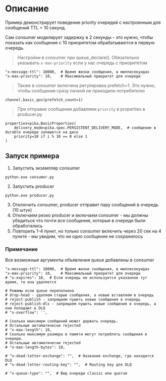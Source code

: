 # Описание
Пример демонстрирует поведение priority очередей с настроенным для сообщений TTL = 10 секунд.

Сам consumer моделирует задержку в 2 секунды - это нужно, 
чтобы показать как сообщения с 10 приоритетом обрабатываются в первую очередь.

> Настройки в consumer при queue_declare(). 
> Обязательно указывать `x-max-priority` если у нас очередь с приоритетом
```
"x-message-ttl": 10000,  # Время жизни сообщения, в миллисекундах
"x-max-priority": 10,    # Максимальный приоритет для очереди
```
> Также в consumer включена регулировка prefetch=1. 
> Это нужно, чтобы сообщения сразу пачкой не приходили потребителю
```
channel.basic_qos(prefetch_count=1)
``` 

> При отправке сообщения добавляем `priority` в properties в producer.py
```
properties=pika.BasicProperties(
    delivery_mode=pika.spec.PERSISTENT_DELIVERY_MODE,  # сообщение в durable очереди запишется на диск
    priority=10 if i % 10 == 0 else 1
)
```

## Запуск примера
1. Запустить экземпляр consumer 
```shell
python.exe consumer.py
```
2. Запустить producer
```shell
python.exe producer.py
```
3. Отключить consumer, producer отправит пару сообщений в очередь (10 штук)
4. Отключаем резко producer и включаем consumer -
мы должны убедиться что почти все сообщения, которые в очереди были обработались
5. Повторить 1-4 пункт, но только consumer включить через 20 сек на 4 пункте - 
мы увидим, что ни одно сообщение не сохранилось

### Примечание 
Все возможные аргументы объявления queue добавлены в consumer
```
"x-message-ttl": 10000,  # Время жизни сообщения, в миллисекундах
"x-max-priority": 10,    # Максимальный приоритет для очереди
# "x-expires": 10,  # Если очередь не используется указанное тут время, то она удаляется

# Режимы если queue переполнена
# drop-head - удаляем старые сообщения, а новые вставляем в очередь
# reject-publish - запрещаем пушить новые сообщения в очередь
# reject-publish-dlx - запрещаем пушить новые сообщения в очередь, а они попадают в DLQ
# "x-overflow": '',

# Сколько максимум сообщений может держать очередь.
# Остальные автоматически rejected
# "x-max-length": 10,
# Сколько максимум размера в памяти могут потреблять сообщения в очереди.
# Остальные автоматически rejected
# "x-max-length-bytes": 10,

# "x-dead-letter-exchange": "",  # Название exchange, где находится DLQ
# "x-dead-letter-routing-key": "",  # Routing key для DLQ

# "x-queue-type": "",  # Вид очереди classic или quorum
```
